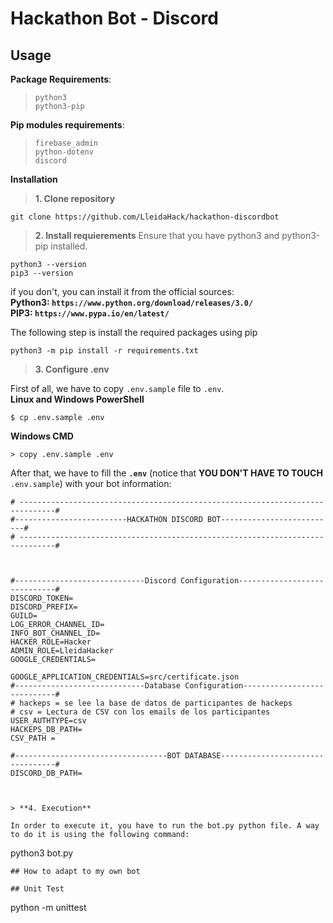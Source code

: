 # Hackathon Bot - Discord

## Usage

**Package Requirements**:
 > `python3`\
 > `python3-pip`
 
**Pip modules requirements**:
 >`firebase_admin`\
 > `python-dotenv`\
 > `discord`

**Installation**
> **1. Clone repository**
```
git clone https://github.com/LleidaHack/hackathon-discordbot
```

> **2. Install requierements**
Ensure that you have python3 and python3-pip installed.
```
python3 --version
pip3 --version
```
if you don't, you can install it from the official sources:\
**Python3: `https://www.python.org/download/releases/3.0/`**\
**PIP3: `https://www.pypa.io/en/latest/`**

The following step is install the required packages using pip
```
python3 -m pip install -r requirements.txt
```

> **3. Configure .env**

First of all, we have to copy `.env.sample` file to `.env`.\
**Linux and Windows PowerShell**
```
$ cp .env.sample .env
```
**Windows CMD**
```
> copy .env.sample .env
```

After that, we have to fill the **`.env`** (notice that **YOU DON'T HAVE TO TOUCH** `.env.sample`) with your bot information:
```
# ------------------------------------------------------------------------------#
#-------------------------HACKATHON DISCORD BOT--------------------------#
# ------------------------------------------------------------------------------#



#-----------------------------Discord Configuration-----------------------------#
DISCORD_TOKEN=
DISCORD_PREFIX=
GUILD=
LOG_ERROR_CHANNEL_ID=
INFO_BOT_CHANNEL_ID=
HACKER_ROLE=Hacker
ADMIN_ROLE=LleidaHacker
GOOGLE_CREDENTIALS=

GOOGLE_APPLICATION_CREDENTIALS=src/certificate.json
#-----------------------------Database Configuration----------------------------#
# hackeps = se lee la base de datos de participantes de hackeps
# csv = Lectura de CSV con los emails de los participantes
USER_AUTHTYPE=csv
HACKEPS_DB_PATH=
CSV_PATH =

#----------------------------------BOT DATABASE---------------------------------#
DISCORD_DB_PATH=



> **4. Execution**

In order to execute it, you have to run the bot.py python file. A way to do it is using the following command:
```
python3 bot.py
```
## How to adapt to my own bot

## Unit Test
```
python -m unittest
```
